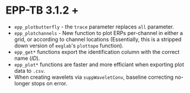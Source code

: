 # EPP-TB 3.1.2 +

* `epp_plotbutterfly` - the `trace` parameter replaces `all` parameter.
* `epp_plotchannels` - New function to plot ERPs per-channel in either a grid, or according to channel locations (Essentially, this is a stripped down version of `eeglab`'s `plottopo` function).
* `epp_get*` functions export the identification column with the correct name (*ID*).
* `epp_plot*` functions are faster and more efficiant when exporting plot data to `.csv`.
* When creating wavelets via `suppWaveletConv`, baseline correcting no-longer stops on error.
